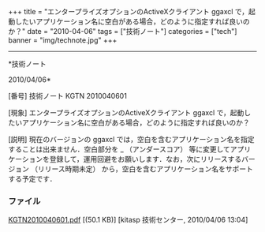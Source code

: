 ﻿+++
title = "エンタープライズオプションのActiveXクライアント ggaxcl で，起動したいアプリケーション名に空白がある場合，どのように指定すれば良いのか？"
date = "2010-04-06"
tags = ["技術ノート"]
categories = ["tech"]
banner = "img/technote.jpg"
+++

-----------------------------------------------------------------------------------------------------------------------------

*技術ノート

2010/04/06*


[番号]
技術ノート KGTN 2010040601

[現象]
エンタープライズオプションのActiveXクライアント ggaxcl
で，起動したいアプリケーション名に空白がある場合，どのように指定すれば良いのか？

[説明]
現在のバージョンの ggaxcl
では，空白を含むアプリケーション名を指定することは出来ません．空白部分を
_ （アンダースコア）
等に変更してアプリケーションを登録して，運用回避をお願いします．なお，次にリリースするバージョン
（リリース時期未定）
から，空白を含むアプリケーション名をサポートする予定です．


### ファイル

 
 


[KGTN2010040601.pdf](http://techreport.kitasp.net/attachments/download/128/KGTN2010040601.pdf)
 [(50.1 KB)] [kitasp 技術センター, 2010/04/06
13:04]


 


 

